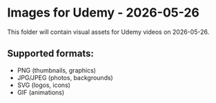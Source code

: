 # Images for Udemy - 2026-05-26

This folder will contain visual assets for Udemy videos on 2026-05-26.

## Supported formats:
- PNG (thumbnails, graphics)
- JPG/JPEG (photos, backgrounds)
- SVG (logos, icons)
- GIF (animations)

